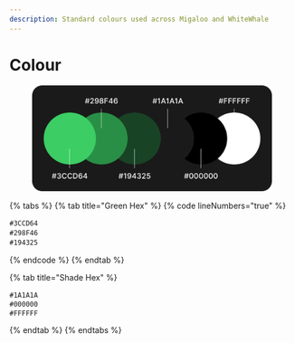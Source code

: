 ```yaml
---
description: Standard colours used across Migaloo and WhiteWhale
---
```


# Colour

<figure><img src="../.gitbook/assets/Migaloo Colours.png" alt=""><figcaption></figcaption></figure>

{% tabs %}
{% tab title="Green Hex" %}
{% code lineNumbers="true" %}
```markdown
#3CCD64
#298F46
#194325
```
{% endcode %}
{% endtab %}

{% tab title="Shade Hex" %}
```
#1A1A1A
#000000
#FFFFFF
```
{% endtab %}
{% endtabs %}
